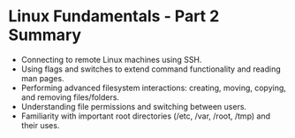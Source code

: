 # Linux Fundamentals - Part 2 Summary
- Connecting to remote Linux machines using SSH.
- Using flags and switches to extend command functionality and reading man pages.
- Performing advanced filesystem interactions: creating, moving, copying, and removing files/folders.
- Understanding file permissions and switching between users.
- Familiarity with important root directories (/etc, /var, /root, /tmp) and their uses.
